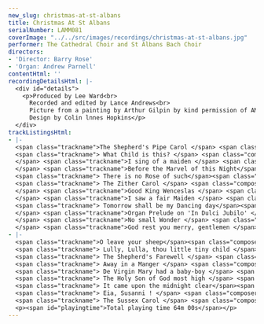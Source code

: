 ```yaml
---
new_slug: christmas-at-st-albans
title: Christmas At St Albans
serialNumber: LAMM081
coverImage: "../../src/images/recordings/christmas-at-st-albans.jpg"
performer: The Cathedral Choir and St Albans Bach Choir
directors:
- 'Director: Barry Rose'
- 'Organ: Andrew Parnell'
contentHtml: ''
recordingDetailsHtml: |-
  <div id="details">
    <p>Produced by Lee Ward<br>
      Recorded and edited by Lance Andrews<br>
      Picture from a painting by Arthur Gilpin by kind permission of AMPL Cards, Windsor<br>
      Design by Colin lnnes Hopkins</p>
  </div>
trackListingsHtml:
- |-
  <span class="trackname">The Shepherd's Pipe Carol </span> <span class="composer">John Rutter</span><br>
  <span class="trackname"> What Child is this? </span> <span class="composer">Trad arr.</span><span class="trackname"> </span> <span class="composer">Walford Davies<br>
  </span> <span class="trackname">I sing of a maiden </span> <span class="composer">Patrick Hadley<br>
  </span> <span class="trackname">Before the Marvel of this Night</span><span class="composer"> Carl Schalk</span><span class="trackname"> </span><br>
  <span class="trackname"> There is no Rose of such</span><span class="composer"> </span> <span class="trackname">Virtue </span> <span class="composer">Gerald Hendrie</span><br>
  <span class="trackname"> The Zither Carol </span> <span class="composer">Czech arr. Malcolm Sargent<br>
  </span> <span class="trackname">Good King Wenceslas </span> <span class="composer">Trad. J M Neale<br>
  </span> <span class="trackname">I saw a fair Maiden </span> <span class="composer">Peter</span><span class="trackname"> </span> <span class="composer">Warlock</span><br>
  <span class="trackname"> Tomorrow shall be my Dancing day</span><span class="composer"> John Gardner<br>
  </span> <span class="trackname">Organ Prelude on 'In Dulci Jubilo' </span> <span class="composer">Dietrich Buxtehude<br>
  </span> <span class="trackname">No small Wonder </span> <span class="composer">Paul</span><span class="trackname"> </span> <span class="composer">Edwards<br>
  </span> <span class="trackname">God rest you merry, gentlemen </span> <span class="composer">Trad. arr. David Willcocks</span>
- |-
  <span class="trackname">O leave your sheep</span><span class="composer"> arr. Kenneth Leighton</span><br>
  <span class="trackname"> Lully, Lulla, thou little tiny child </span> <span class="composer">Kenneth Leighton</span><br>
  <span class="trackname"> The Shepherd's Farewell </span> <span class="composer">Hector Berlioz</span><br>
  <span class="trackname"> Away in a Manger </span> <span class="composer">W J Kirkpatrick arr. Barry Rose</span><br>
  <span class="trackname"> De Virgin Mary had a baby-boy </span> <span class="composer">Spiritual arr. Malcolm Sargent</span><br>
  <span class="trackname"> The Holy Son of God most high </span> <span class="composer">Peter Hurford</span><br>
  <span class="trackname"> It came upon the midnight clear</span><span class="composer"> Trad. arr. Sullivan / Lowman</span><br>
  <span class="trackname"> Eia, Susanni ! </span> <span class="composer">Richard Rodney Bennett</span><br>
  <span class="trackname"> The Sussex Carol </span> <span class="composer">Trad. arr. David Willcocks </span>
  <p><span id="playingtime">Total playing time 64m 00s</span></p>
---
```



